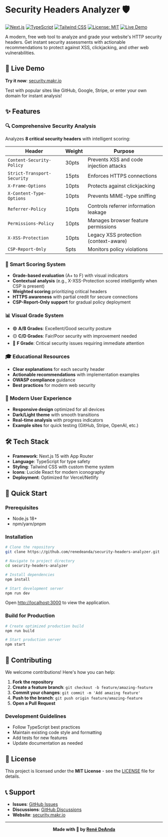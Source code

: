 # Security Headers Analyzer 🛡️

[![Next.js](https://img.shields.io/badge/Next.js-15-black?logo=next.js)](https://nextjs.org/)
[![TypeScript](https://img.shields.io/badge/TypeScript-5-blue?logo=typescript)](https://www.typescriptlang.org/)
[![Tailwind CSS](https://img.shields.io/badge/Tailwind_CSS-3-38B2AC?logo=tailwind-css)](https://tailwindcss.com/)
[![License: MIT](https://img.shields.io/badge/License-MIT-yellow.svg)](https://opensource.org/licenses/MIT)
[![Live Demo](https://img.shields.io/badge/Live-Demo-brightgreen?logo=vercel)](https://security.makr.io)

A modern, free web tool to analyze and grade your website's HTTP security headers. Get instant security assessments with actionable recommendations to protect against XSS, clickjacking, and other web vulnerabilities.

## 🚀 Live Demo

**Try it now**: [security.makr.io](https://security.makr.io)

Test with popular sites like GitHub, Google, Stripe, or enter your own domain for instant analysis!

## ✨ Features

### 🔍 **Comprehensive Security Analysis**
Analyzes **8 critical security headers** with intelligent scoring:

| Header | Weight | Purpose |
|--------|--------|---------|
| `Content-Security-Policy` | 30pts | Prevents XSS and code injection attacks |
| `Strict-Transport-Security` | 15pts | Enforces HTTPS connections |
| `X-Frame-Options` | 10pts | Protects against clickjacking |
| `X-Content-Type-Options` | 10pts | Prevents MIME-type sniffing |
| `Referrer-Policy` | 10pts | Controls referrer information leakage |
| `Permissions-Policy` | 10pts | Manages browser feature permissions |
| `X-XSS-Protection` | 10pts | Legacy XSS protection (context-aware) |
| `CSP-Report-Only` | 5pts | Monitors policy violations |

### 🎯 **Smart Scoring System**
- **Grade-based evaluation** (A+ to F) with visual indicators
- **Contextual analysis** (e.g., X-XSS-Protection scored intelligently when CSP is present)
- **Weighted scoring** prioritizing critical headers
- **HTTPS awareness** with partial credit for secure connections
- **CSP-Report-Only support** for gradual policy deployment

### 📊 **Visual Grade System**
- 🟢 **A/B Grades**: Excellent/Good security posture
- 🟡 **C/D Grades**: Fair/Poor security with improvement needed
- 🔴 **F Grade**: Critical security issues requiring immediate attention

### 🎓 **Educational Resources**
- **Clear explanations** for each security header
- **Actionable recommendations** with implementation examples
- **OWASP compliance** guidance
- **Best practices** for modern web security

### 🎨 **Modern User Experience**
- **Responsive design** optimized for all devices
- **Dark/Light theme** with smooth transitions
- **Real-time analysis** with progress indicators
- **Example sites** for quick testing (GitHub, Stripe, OpenAI, etc.)

## 🛠️ Tech Stack

- **Framework**: Next.js 15 with App Router
- **Language**: TypeScript for type safety
- **Styling**: Tailwind CSS with custom theme system
- **Icons**: Lucide React for modern iconography
- **Deployment**: Optimized for Vercel/Netlify

## 🚀 Quick Start

### Prerequisites
- Node.js 18+ 
- npm/yarn/pnpm

### Installation

```bash
# Clone the repository
git clone https://github.com/renedeanda/security-headers-analyzer.git

# Navigate to project directory
cd security-headers-analyzer

# Install dependencies
npm install

# Start development server
npm run dev
```

Open [http://localhost:3000](http://localhost:3000) to view the application.

### Build for Production

```bash
# Create optimized production build
npm run build

# Start production server
npm start
```

## 🤝 Contributing

We welcome contributions! Here's how you can help:

1. **Fork the repository**
2. **Create a feature branch**: `git checkout -b feature/amazing-feature`
3. **Commit your changes**: `git commit -m 'Add amazing feature'`
4. **Push to the branch**: `git push origin feature/amazing-feature`
5. **Open a Pull Request**

### Development Guidelines
- Follow TypeScript best practices
- Maintain existing code style and formatting
- Add tests for new features
- Update documentation as needed

## 📝 License

This project is licensed under the **MIT License** - see the [LICENSE](LICENSE) file for details.

## 📞 Support

- **Issues**: [GitHub Issues](https://github.com/renedeanda/security-headers-analyzer/issues)
- **Discussions**: [GitHub Discussions](https://github.com/renedeanda/security-headers-analyzer/discussions)
- **Website**: [security.makr.io](https://security.makr.io)

---

<div align="center">

**Made with 💜 by [René DeAnda](https://renedeanda.com)**

</div>